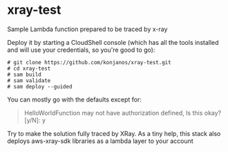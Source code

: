 # xray-test
Sample Lambda function prepared to be traced by x-ray

Deploy it by starting a CloudShell console (which has all the tools installed and will use your credentials, so you're good to go):
```
# git clone https://github.com/konjanos/xray-test.git
# cd xray-test
# sam build
# sam validate
# sam deploy --guided
```

You can mostly go with the defaults except for:
> HelloWorldFunction may not have authorization defined, Is this okay? [y/N]: y

Try to make the solution fully traced by XRay. As a tiny help, this stack also deploys aws-xray-sdk libraries as a lambda layer to your account
